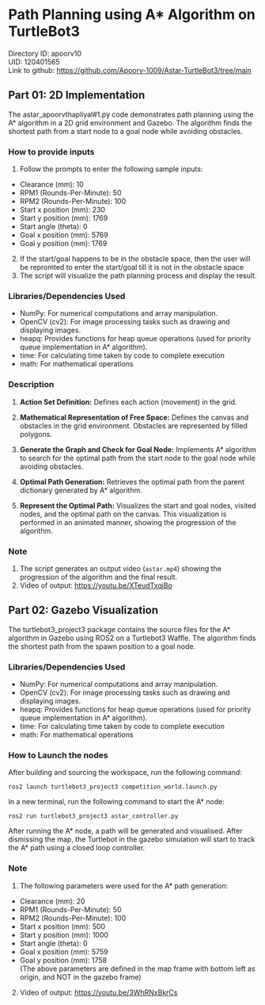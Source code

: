 # Path Planning using A* Algorithm on TurtleBot3
Directory ID: apoorv10 <br>
UID: 120401565 <br>
Link to github: https://github.com/Apoorv-1009/Astar-TurtleBot3/tree/main

## Part 01: 2D Implementation
The astar_apoorvthapliyal#1.py code demonstrates path planning using the A* algorithm in a 2D grid environment and Gazebo. The algorithm finds the shortest path from a start node to a goal node while avoiding obstacles.

### How to provide inputs

1. Follow the prompts to enter the following sample inputs:
- Clearance (mm): 10
- RPM1 (Rounds-Per-Minute): 50
- RPM2 (Rounds-Per-Minute): 100
- Start x position (mm): 230
- Start y position (mm): 1769
- Start angle (theta): 0
- Goal x position (mm): 5769
- Goal y position (mm): 1769
2. If the start/goal happens to be in the obstacle space, then the user will be repromted to enter the start/goal till it is not in the obstacle space
6. The script will visualize the path planning process and display the result.

### Libraries/Dependencies Used

- NumPy: For numerical computations and array manipulation.
- OpenCV (cv2): For image processing tasks such as drawing and displaying images.
- heapq: Provides functions for heap queue operations (used for priority queue implementation in A* algorithm).
- time: For calculating time taken by code to complete execution
- math: For mathematical operations

### Description

1. **Action Set Definition:** Defines each action (movement) in the grid.

2. **Mathematical Representation of Free Space:** Defines the canvas and obstacles in the grid environment. Obstacles are represented by filled polygons.

3. **Generate the Graph and Check for Goal Node:** Implements A* algorithm to search for the optimal path from the start node to the goal node while avoiding obstacles.

4. **Optimal Path Generation:** Retrieves the optimal path from the parent dictionary generated by A* algorithm.

5. **Represent the Optimal Path:** Visualizes the start and goal nodes, visited nodes, and the optimal path on the canvas. This visualization is performed in an animated manner, showing the progression of the algorithm.

### Note
1. The script generates an output video (`astar.mp4`) showing the progression of the algorithm and the final result.
2. Video of output: https://youtu.be/XTeudTxqjBo

## Part 02: Gazebo Visualization
The turtlebot3_project3 package contains the source files for the A* algorithm in Gazebo using ROS2 on a Turtlebot3 Waffle. The algorithm finds the shortest path from the spawn position to a goal node.

### Libraries/Dependencies Used

- NumPy: For numerical computations and array manipulation.
- OpenCV (cv2): For image processing tasks such as drawing and displaying images.
- heapq: Provides functions for heap queue operations (used for priority queue implementation in A* algorithm).
- time: For calculating time taken by code to complete execution
- math: For mathematical operations

### How to Launch the nodes
After building and sourcing the workspace, run the following command:
```
ros2 launch turtlebot3_project3 competition_world.launch.py
```
In a new terminal, run the following command to start the A* node:
```
ros2 run turtlebot3_project3 astar_controller.py
```
After running the A* node, a path will be generated and visualised. After dismissing the map, the Turtlebot in the gazebo simulation will start to track the A* path using a closed loop controller.

### Note
1. The following parameters were used for the A* path generation:
- Clearance (mm): 20
- RPM1 (Rounds-Per-Minute): 50
- RPM2 (Rounds-Per-Minute): 100
- Start x position (mm): 500
- Start y position (mm): 1000
- Start angle (theta): 0
- Goal x position (mm): 5759
- Goal y position (mm): 1758 <br>
(The above parameters are defined in the map frame with bottom left as origin, and NOT in the gazebo frame) <br>
2. Video of output: https://youtu.be/3WhRNxBkrCs
